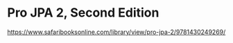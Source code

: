 # Pro JPA 2, Second Edition

https://www.safaribooksonline.com/library/view/pro-jpa-2/9781430249269/
